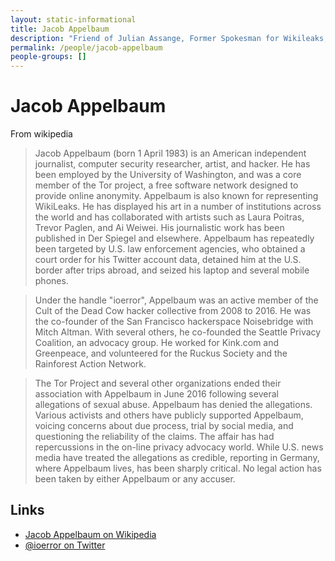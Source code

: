 ```yaml
---
layout: static-informational
title: Jacob Appelbaum
description: "Friend of Julian Assange, Former Spokesman for Wikileaks, Privacy activist, Former Tor Developer, Currently embroiled in sexual misconduct allegations"
permalink: /people/jacob-appelbaum
people-groups: []
---
```


# Jacob Appelbaum

From wikipedia

> Jacob Appelbaum (born 1 April 1983) is an American independent journalist, computer security researcher, artist, and hacker. He has been employed by the University of Washington, and was a core member of the Tor project, a free software network designed to provide online anonymity. Appelbaum is also known for representing WikiLeaks. He has displayed his art in a number of institutions across the world and has collaborated with artists such as Laura Poitras, Trevor Paglen, and Ai Weiwei. His journalistic work has been published in Der Spiegel and elsewhere. Appelbaum has repeatedly been targeted by U.S. law enforcement agencies, who obtained a court order for his Twitter account data, detained him at the U.S. border after trips abroad, and seized his laptop and several mobile phones.

> Under the handle "ioerror", Appelbaum was an active member of the Cult of the Dead Cow hacker collective from 2008 to 2016. He was the co-founder of the San Francisco hackerspace Noisebridge with Mitch Altman. With several others, he co-founded the Seattle Privacy Coalition, an advocacy group. He worked for Kink.com and Greenpeace, and volunteered for the Ruckus Society and the Rainforest Action Network.

> The Tor Project and several other organizations ended their association with Appelbaum in June 2016 following several allegations of sexual abuse. Appelbaum has denied the allegations. Various activists and others have publicly supported Appelbaum, voicing concerns about due process, trial by social media, and questioning the reliability of the claims. The affair has had repercussions in the on-line privacy advocacy world. While U.S. news media have treated the allegations as credible, reporting in Germany, where Appelbaum lives, has been sharply critical. No legal action has been taken by either Appelbaum or any accuser.

## Links

* [Jacob Appelbaum on Wikipedia](https://en.wikipedia.org/wiki/Jacob_Appelbaum)
* [@ioerror on Twitter](twitter.com/ioerror)
